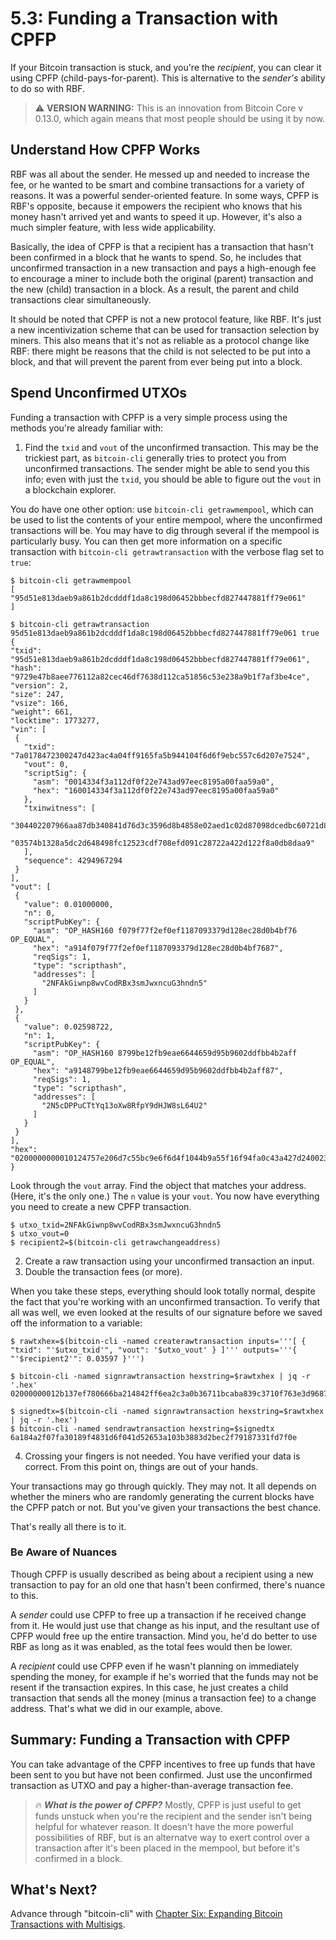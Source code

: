 # 5.3: Funding a Transaction with CPFP

If your Bitcoin transaction is stuck, and you're the _recipient_, you can clear it using CPFP (child-pays-for-parent). This is alternative to the _sender's_ ability to do so with RBF.

> :warning: **VERSION WARNING:** This is an innovation from Bitcoin Core v 0.13.0, which again means that most people should be using it by now.

## Understand How CPFP Works

RBF was all about the sender. He messed up and needed to increase the fee, or he wanted to be smart and combine transactions for a variety of reasons. It was a powerful sender-oriented feature. In some ways, CPFP is RBF's opposite, because it empowers the recipient who knows that his money hasn't arrived yet and wants to speed it up. However, it's also a much simpler feature, with less wide applicability. 

Basically, the idea of CPFP is that a recipient has a transaction that hasn't been confirmed in a block that he wants to spend. So, he includes that unconfirmed transaction in a new transaction and pays a high-enough fee to encourage a miner to include both the original (parent) transaction and the new (child) transaction in a block. As a result, the parent and child transactions clear simultaneously.

It should be noted that CPFP is not a new protocol feature, like RBF. It's just a new incentivization scheme that can be used for transaction selection by miners. This also means that it's not as reliable as a protocol change like RBF: there might be reasons that the child is not selected to be put into a block, and that will prevent the parent from ever being put into a block.

## Spend Unconfirmed UTXOs

Funding a transaction with CPFP is a very simple process using the methods you're already familiar with:

   1. Find the `txid` and `vout` of the unconfirmed transaction. This may be the trickiest part, as `bitcoin-cli` generally tries to protect you from unconfirmed transactions. The sender might be able to send you this info; even with just the `txid`, you should be able to figure out the `vout` in a blockchain explorer.
   
   You do have one other option: use `bitcoin-cli getrawmempool`, which can be used to list the contents of your entire mempool, where the unconfirmed transactions will be. You may have to dig through several if the mempool is particularly busy. You can then get more information on a specific transaction with `bitcoin-cli getrawtransaction` with the verbose flag set to `true`:
   ```
$ bitcoin-cli getrawmempool
[
  "95d51e813daeb9a861b2dcdddf1da8c198d06452bbbecfd827447881ff79e061"
]

$ bitcoin-cli getrawtransaction 95d51e813daeb9a861b2dcdddf1da8c198d06452bbbecfd827447881ff79e061 true
{
  "txid": "95d51e813daeb9a861b2dcdddf1da8c198d06452bbbecfd827447881ff79e061",
  "hash": "9729e47b8aee776112a82cec46df7638d112ca51856c53e238a9b1f7af3be4ce",
  "version": 2,
  "size": 247,
  "vsize": 166,
  "weight": 661,
  "locktime": 1773277,
  "vin": [
    {
      "txid": "7a0178472300247d423ac4a04ff9165fa5b944104f6d6f9ebc557c6d207e7524",
      "vout": 0,
      "scriptSig": {
        "asm": "0014334f3a112df0f22e743ad97eec8195a00faa59a0",
        "hex": "160014334f3a112df0f22e743ad97eec8195a00faa59a0"
      },
      "txinwitness": [
        "304402207966aa87db340841d76d3c3596d8b4858e02aed1c02d87098dcedbc60721d8940220218aac9d728c9a485820b074804a8c5936fa3145ce68e24dcf477024b19e88ae01",
        "03574b1328a5dc2d648498fc12523cdf708efd091c28722a422d122f8a0db8daa9"
      ],
      "sequence": 4294967294
    }
  ],
  "vout": [
    {
      "value": 0.01000000,
      "n": 0,
      "scriptPubKey": {
        "asm": "OP_HASH160 f079f77f2ef0ef1187093379d128ec28d0b4bf76 OP_EQUAL",
        "hex": "a914f079f77f2ef0ef1187093379d128ec28d0b4bf7687",
        "reqSigs": 1,
        "type": "scripthash",
        "addresses": [
          "2NFAkGiwnp8wvCodRBx3smJwxncuG3hndn5"
        ]
      }
    },
    {
      "value": 0.02598722,
      "n": 1,
      "scriptPubKey": {
        "asm": "OP_HASH160 8799be12fb9eae6644659d95b9602ddfbb4b2aff OP_EQUAL",
        "hex": "a9148799be12fb9eae6644659d95b9602ddfbb4b2aff87",
        "reqSigs": 1,
        "type": "scripthash",
        "addresses": [
          "2N5cDPPuCTtYq13oXw8RfpY9dHJW8sL64U2"
        ]
      }
    }
  ],
  "hex": "0200000000010124757e206d7c55bc9e6f6d4f1044b9a55f16f94fa0c43a427d2400234778017a0000000017160014334f3a112df0f22e743ad97eec8195a00faa59a0feffffff0240420f000000000017a914f079f77f2ef0ef1187093379d128ec28d0b4bf768742a727000000000017a9148799be12fb9eae6644659d95b9602ddfbb4b2aff870247304402207966aa87db340841d76d3c3596d8b4858e02aed1c02d87098dcedbc60721d8940220218aac9d728c9a485820b074804a8c5936fa3145ce68e24dcf477024b19e88ae012103574b1328a5dc2d648498fc12523cdf708efd091c28722a422d122f8a0db8daa9dd0e1b00"
}
```
Look through the `vout` array. Find the object that matches your address. (Here, it's the only one.) The `n` value is your `vout`. You now have everything you need to create a new CPFP transaction.
```
$ utxo_txid=2NFAkGiwnp8wvCodRBx3smJwxncuG3hndn5
$ utxo_vout=0
$ recipient2=$(bitcoin-cli getrawchangeaddress)
```

   2. Create a raw transaction using your unconfirmed transaction an input.
   3. Double the transaction fees (or more).
   
When you take these steps, everything should look totally normal, despite the fact that you're working with an unconfirmed transaction. To verify that all was well, we even looked at the results of our signature before we saved off the information to a variable:
```
$ rawtxhex=$(bitcoin-cli -named createrawtransaction inputs='''[ { "txid": "'$utxo_txid'", "vout": '$utxo_vout' } ]''' outputs='''{ "'$recipient2'": 0.03597 }''')

$ bitcoin-cli -named signrawtransaction hexstring=$rawtxhex | jq -r '.hex'
02000000012b137ef780666ba214842ff6ea2c3a0b36711bcaba839c3710f763e3d9687fed000000006a473044022003ca1f6797d781ef121ba7c2d1d41d763a815e9dad52aa8bc5ea61e4d521f68e022036b992e8e6bf2c44748219ca6e0056a88e8250f6fd0794dc69f79a2e8993671601210317b163ab8c8862e09c71767112b828abd3852e315441893fa0f535de4fa39b8dffffffff01905abd07000000001976a91450b1d90a130c4f3f1e5fbfa7320fd36b7265db0488ac00000000

$ signedtx=$(bitcoin-cli -named signrawtransaction hexstring=$rawtxhex | jq -r '.hex')
$ bitcoin-cli -named sendrawtransaction hexstring=$signedtx
6a184a2f07fa30189f4831d6f041d52653a103b3883d2bec2f79187331fd7f0e
```

   4. Crossing your fingers is not needed. You have verified your data is correct. From this point on, things are out of your hands.
   
Your transactions may go through quickly. They may not. It all depends on whether the miners who are randomly generating the current blocks have the CPFP patch or not. But you've given your transactions the best chance.

That's really all there is to it.

### Be Aware of Nuances

Though CPFP is usually described as being about a recipient using a new transaction to pay for an old one that hasn't been confirmed, there's nuance to this.

A _sender_ could use CPFP to free up a transaction if he received change from it. He would just use that change as his input, and the resultant use of CPFP would free up the entire transaction. Mind you, he'd do better to use RBF as long as it was enabled, as the total fees would then be lower.

A _recipient_ could use CPFP even if he wasn't planning on immediately spending the money, for example if he's worried that the funds may not be resent if the transaction expires. In this case, he just creates a child transaction that sends all the money (minus a transaction fee) to a change address. That's what we did in our example, above.

## Summary: Funding a Transaction with CPFP

You can take advantage of the CPFP incentives to free up funds that have been sent to you but have not been confirmed. Just use the unconfirmed transaction as UTXO and pay a higher-than-average transaction fee.

> :fire: ***What is the power of CPFP?*** Mostly, CPFP is just useful to get funds unstuck when you're the recipient and the sender isn't being helpful for whatever reason. It doesn't have the more powerful possibilities of RBF, but is an alternatve way to exert control over a transaction after it's been placed in the mempool, but before it's confirmed in a block.

## What's Next?

Advance through "bitcoin-cli" with [Chapter Six: Expanding Bitcoin Transactions with Multisigs](06_0_Expanding_Bitcoin_Transactions_Multisigs.md).
